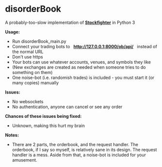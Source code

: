 # disorderBook
A probably-too-slow implementation of **[Stockfighter](http://stockfighter.io)** in Python 3

**Usage:**

* Run disorderBook_main.py
* Connect your trading bots to &nbsp; **http://127.0.0.1:8000/ob/api/** &nbsp; instead of the normal URL
* Don't use https
* Your bots can use whatever accounts, venues, and symbols they like
* (New exchanges are created as needed when someone tries to do something on them)
* One noise-bot (i.e. randomish trades) is included - you must start it (or many copies) manually

**Issues:**

* No websockets
* No authentication, anyone can cancel or see any order

**Chances of these issues being fixed:**

* Unknown, making this hurt my brain

**Notes:**

* There are 2 parts, the orderbook, and the request handler. The orderbook, if I say so myself, is relatively sane in its design. The request handler is a mess. Aside from that, a noise-bot is included for your amusement.

